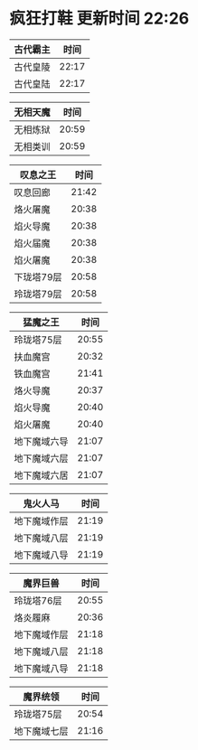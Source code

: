 # 疯狂打鞋 更新时间 22:26

| 古代霸主   | 时间    |
|--------|-------|
| 古代皇陵 | 22:17 |
| 古代皇陆 | 22:17 |

| 无相天魔   | 时间    |
|--------|-------|
| 无相炼狱 | 20:59 |
| 无相类训 | 20:59 |

| 叹息之王   | 时间    |
|--------|-------|
| 叹息回廊 | 21:42 |
| 烙火屠魔 | 20:38 |
| 焰火导魔 | 20:38 |
| 焰火届魔 | 20:38 |
| 焰火屠魔 | 20:38 |
| 下珑塔79层 | 20:58 |
| 玲珑塔79层 | 20:58 |

| 猛魔之王   | 时间    |
|--------|-------|
| 玲珑塔75层 | 20:55 |
| 扶血魔宫 | 20:32 |
| 铁血魔宫 | 21:41 |
| 烙火导魔 | 20:37 |
| 焰火导魔 | 20:40 |
| 焰火屠魔 | 20:40 |
| 地下魔域六导 | 21:07 |
| 地下魔域六层 | 21:07 |
| 地下魔域六居 | 21:07 |

| 鬼火人马   | 时间    |
|--------|-------|
| 地下魔域作层 | 21:19 |
| 地下魔域八层 | 21:19 |
| 地下魔域八导 | 21:19 |

| 魔界巨兽   | 时间    |
|--------|-------|
| 玲珑塔76层 | 20:55 |
| 烙炎履麻 | 20:36 |
| 地下魔域作层 | 21:18 |
| 地下魔域八层 | 21:18 |
| 地下魔域八导 | 21:18 |

| 魔界统领   | 时间    |
|--------|-------|
| 玲珑塔75层 | 20:54 |
| 地下魔域七层 | 21:16 |